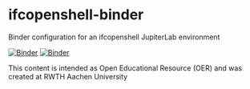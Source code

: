 # ifcopenshell-binder
Binder configuration for an ifcopenshell JupiterLab environment 

[![Binder](https://mybinder.org/badge_logo.svg)](https://mybinder.org/v2/gh/jakob-beetz/ifcopenshell-binder/HEAD?urlpath=lab)
[![Binder](https://mybinder.org/badge_logo.svg)](https://mybinder.org/v2/gh/jakob-beetz/ifcopenshell-binder/main?urlpath=git-pull?repo=https://github.com/jakob-beetz/ifcopenshell-notebooks)


This content is intended as Open Educational Resource (OER) and was created at RWTH Aachen University
